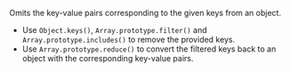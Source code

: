 Omits the key-value pairs corresponding to the given keys from an object.

- Use `Object.keys()`, `Array.prototype.filter()` and `Array.prototype.includes()` to remove the provided keys.
- Use `Array.prototype.reduce()` to convert the filtered keys back to an object with the corresponding key-value pairs.